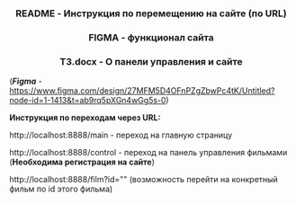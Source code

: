 <h3 align="center"> README - Инструкция по перемещению на сайте (по URL) </h3>
<h3 align="center"> FIGMA - функционал сайта </h3>
<h3 align="center"> ТЗ.docx - О панели управления и сайте </h3>

(***Figma*** - https://www.figma.com/design/27MFM5D4OFnPZgZbwPc4tK/Untitled?node-id=1-1413&t=ab9rq5pXGn4wGg5s-0)

**Инструкция по переходам через URL:**

http://localhost:8888/main - переход на главную страницу

http://localhost:8888/control - переход на панель управления фильмами (**Необходима регистрация на сайте**)

http://localhost:8888/film?id="" (возможность перейти на конкретный фильм по id этого фильма)


